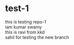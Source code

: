# test-1
this is testing repo-1
<br>
iam kumar swamy <br>
this is ravi from kkd 
<br>
sahil for testing the new branch
